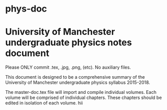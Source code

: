 # phys-doc
University of Manchester undergraduate physics notes document
=================================================================

Please ONLY commit .tex, .jpg, .png, (etc). No auxiliary files.

This document is designed to be a comprehensive summary of the 
University of Manchester undergraduate physics syllabus 2015-2018.

The master-doc.tex file will import and compile individual volumes.
Each volume will be comprised of individual chapters. These chapters
should be edited in isolation of each volume.
hii
